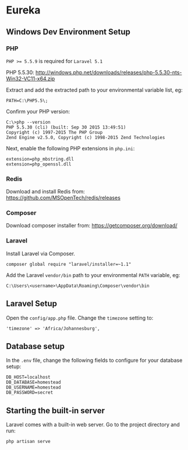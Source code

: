 Eureka
===================

## Windows Dev Environment Setup

### PHP

`PHP >= 5.5.9` is required for `Laravel 5.1`

PHP 5.5.30: http://windows.php.net/downloads/releases/php-5.5.30-nts-Win32-VC11-x64.zip

Extract and add the extracted path to your environmental variable list, eg:

```
PATH=C:\PHP5.5\;
```

Confirm your PHP version:

```
C:\>php --version
PHP 5.5.30 (cli) (built: Sep 30 2015 13:49:51)
Copyright (c) 1997-2015 The PHP Group
Zend Engine v2.5.0, Copyright (c) 1998-2015 Zend Technologies
```

Next, enable the following PHP extensions in `php.ini`:

```
extension=php_mbstring.dll
extension=php_openssl.dll
```

### Redis

Download and install Redis from: https://github.com/MSOpenTech/redis/releases

### Composer

Download composer installer from: https://getcomposer.org/download/

### Laravel

Install Laravel via Composer.

`composer global require "laravel/installer=~1.1"`

Add the Laravel `vendor/bin` path to your environmental `PATH` variable, eg:

`C:\Users\<username>\AppData\Roaming\Composer\vendor\bin`

## Laravel Setup

Open the `config/app.php` file. Change the `timezone` setting to:

`'timezone' => 'Africa/Johannesburg',`

## Database setup

In the `.env` file, change the following fields to configure for your database setup:

```
DB_HOST=localhost
DB_DATABASE=homestead
DB_USERNAME=homestead
DB_PASSWORD=secret
```

## Starting the built-in server

Laravel comes with a built-in web server.
Go to the project directory and run:

`php artisan serve`
